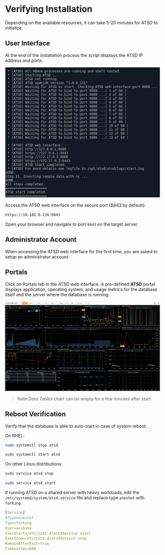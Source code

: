 # Verifying Installation

Depending on the available resources, it can take 5-20 minutes for ATSD to initialize.

## User Interface

At the end of the installation process the script displays the ATSD IP address and ports.

![](./images/atsd_install_shell.png )

Access the ATSD web interface on the secure port (8443 by default):

```txt
https://10.102.0.116:8443
```

Open your browser and navigate to port `8443` on the target server.

## Administrator Account

When accessing the ATSD web interface for the first time, you are asked to setup an administrator account.

## Portals

Click on Portals tab in the ATSD web interface. A pre-defined **ATSD**
portal displays application, operating system, and usage metrics for the database itself
and the server where the database is running.

![](./images/atsd_portal.png "ATSD Host")

> Note *Data Tables* chart  can be empty for a few minutes after start

## Reboot Verification

Verify that the database is able to auto-start in case of system reboot.

On RHEL:

```sh
sudo systemctl stop atsd
```

```sh
sudo systemctl start atsd
```

On other Linux distributions:

```sh
sudo service atsd stop
```

```sh
sudo service atsd start
```

If running ATSD on a shared server with heavy workloads, edit the `/etc/systemd/system/atsd.service` file and replace type `oneshot` with `forking`.

```yaml
[Service]
#Type=oneshot
Type=forking
User=axibase
ExecStart=/etc/init.d/atsdService start
ExecStop=/etc/init.d/atsdService stop
RemainAfterExit=true
TimeoutSec=600
```
